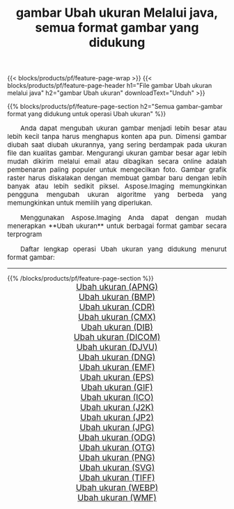 ﻿---
title: gambar Ubah ukuran Melalui java, semua format gambar yang didukung 
weight: 3920
url: /id/java/resize 
lang: id
langdirlevel: 2
locales: zh-hans,ja,it,ru,de,es,fr,nl,id,lt,pl,pt,vi,tr,ko,zh-hant,ar,hi,th,sv,cs,uk,he
description: Menggunakan Aspose.Imaging Anda dapat dengan mudah Ubah ukuran gambar Via java
---

{{< blocks/products/pf/feature-page-wrap >}}
{{< blocks/products/pf/feature-page-header h1="File gambar Ubah ukuran melalui java" h2="gambar Ubah ukuran" downloadText="Unduh" >}}


{{% blocks/products/pf/feature-page-section  h2="Semua gambar-gambar format yang didukung untuk operasi Ubah ukuran" %}}
<p align="justify" style="text-indent:2em;font-size:15px;">
Anda dapat mengubah ukuran gambar menjadi lebih besar atau lebih kecil tanpa harus menghapus konten apa pun. Dimensi gambar diubah saat diubah ukurannya, yang sering berdampak pada ukuran file dan kualitas gambar. Mengurangi ukuran gambar besar agar lebih mudah dikirim melalui email atau dibagikan secara online adalah pembenaran paling populer untuk mengecilkan foto. Gambar grafik raster harus diskalakan dengan membuat gambar baru dengan lebih banyak atau lebih sedikit piksel. Aspose.Imaging memungkinkan pengguna mengubah ukuran algoritme yang berbeda yang memungkinkan untuk memilih yang diperlukan.
</p>
<p align="justify" style="text-indent:2em;font-size:15px;">
Menggunakan Aspose.Imaging Anda dapat dengan mudah menerapkan **Ubah ukuran** untuk berbagai format gambar secara terprogram
</p>
<p align="justify" style="text-indent:2em;font-size:15px;">
Daftar lengkap operasi Ubah ukuran yang didukung menurut format gambar:
</p>
<hr/>
{{% /blocks/products/pf/feature-page-section %}}
<div class="container-fluid productfamilypage bg-gray">
    <div class="convertypes bg-gray agp-content section">
        <div class="container">
		<div class="row other-converters" style="gap: 10px;font-size: 19px;text-align:center;">
		    <div class='col-md-2 other-converter remove-lp remove-rp'><a href="/imaging/id/java/resize/apng" style="padding:15px;">Ubah ukuran (APNG)</a></div><div class='col-md-2 other-converter remove-lp remove-rp'><a href="/imaging/id/java/resize/bmp" style="padding:15px;">Ubah ukuran (BMP)</a></div><div class='col-md-2 other-converter remove-lp remove-rp'><a href="/imaging/id/java/resize/cdr" style="padding:15px;">Ubah ukuran (CDR)</a></div><div class='col-md-2 other-converter remove-lp remove-rp'><a href="/imaging/id/java/resize/cmx" style="padding:15px;">Ubah ukuran (CMX)</a></div><div class='col-md-2 other-converter remove-lp remove-rp'><a href="/imaging/id/java/resize/dib" style="padding:15px;">Ubah ukuran (DIB)</a></div><div class='col-md-2 other-converter remove-lp remove-rp'><a href="/imaging/id/java/resize/dicom" style="padding:15px;">Ubah ukuran (DICOM)</a></div><div class='col-md-2 other-converter remove-lp remove-rp'><a href="/imaging/id/java/resize/djvu" style="padding:15px;">Ubah ukuran (DJVU)</a></div><div class='col-md-2 other-converter remove-lp remove-rp'><a href="/imaging/id/java/resize/dng" style="padding:15px;">Ubah ukuran (DNG)</a></div><div class='col-md-2 other-converter remove-lp remove-rp'><a href="/imaging/id/java/resize/emf" style="padding:15px;">Ubah ukuran (EMF)</a></div><div class='col-md-2 other-converter remove-lp remove-rp'><a href="/imaging/id/java/resize/eps" style="padding:15px;">Ubah ukuran (EPS)</a></div><div class='col-md-2 other-converter remove-lp remove-rp'><a href="/imaging/id/java/resize/gif" style="padding:15px;">Ubah ukuran (GIF)</a></div><div class='col-md-2 other-converter remove-lp remove-rp'><a href="/imaging/id/java/resize/ico" style="padding:15px;">Ubah ukuran (ICO)</a></div><div class='col-md-2 other-converter remove-lp remove-rp'><a href="/imaging/id/java/resize/j2k" style="padding:15px;">Ubah ukuran (J2K)</a></div><div class='col-md-2 other-converter remove-lp remove-rp'><a href="/imaging/id/java/resize/jp2" style="padding:15px;">Ubah ukuran (JP2)</a></div><div class='col-md-2 other-converter remove-lp remove-rp'><a href="/imaging/id/java/resize/jpg" style="padding:15px;">Ubah ukuran (JPG)</a></div><div class='col-md-2 other-converter remove-lp remove-rp'><a href="/imaging/id/java/resize/odg" style="padding:15px;">Ubah ukuran (ODG)</a></div><div class='col-md-2 other-converter remove-lp remove-rp'><a href="/imaging/id/java/resize/otg" style="padding:15px;">Ubah ukuran (OTG)</a></div><div class='col-md-2 other-converter remove-lp remove-rp'><a href="/imaging/id/java/resize/png" style="padding:15px;">Ubah ukuran (PNG)</a></div><div class='col-md-2 other-converter remove-lp remove-rp'><a href="/imaging/id/java/resize/svg" style="padding:15px;">Ubah ukuran (SVG)</a></div><div class='col-md-2 other-converter remove-lp remove-rp'><a href="/imaging/id/java/resize/tiff" style="padding:15px;">Ubah ukuran (TIFF)</a></div><div class='col-md-2 other-converter remove-lp remove-rp'><a href="/imaging/id/java/resize/webp" style="padding:15px;">Ubah ukuran (WEBP)</a></div><div class='col-md-2 other-converter remove-lp remove-rp'><a href="/imaging/id/java/resize/wmf" style="padding:15px;">Ubah ukuran (WMF)</a></div>
                </div>
        </div>
    </div>
</div>
<br/>
